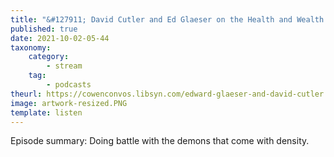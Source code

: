 ```yaml
---
title: "&#127911; David Cutler and Ed Glaeser on the Health and Wealth of Cities"
published: true
date: 2021-10-02-05-44
taxonomy:
    category:
        - stream
    tag:
        - podcasts
theurl: https://cowenconvos.libsyn.com/edward-glaeser-and-david-cutler
image: artwork-resized.PNG
template: listen
---
```


Episode summary: Doing battle with the demons that come with density.
